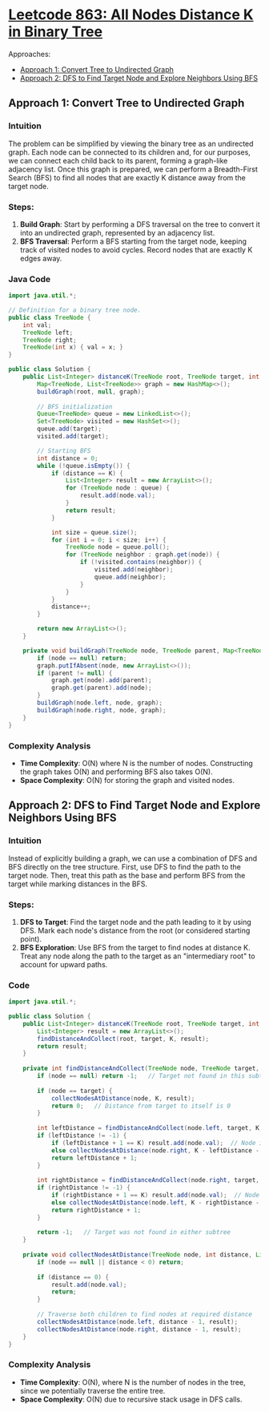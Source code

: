 # [Leetcode 863: All Nodes Distance K in Binary Tree](https://leetcode.com/problems/all-nodes-distance-k-in-binary-tree/)
  
Approaches:
- [Approach 1: Convert Tree to Undirected Graph](#approach-1)
- [Approach 2: DFS to Find Target Node and Explore Neighbors Using BFS](#approach-2)

## Approach 1: Convert Tree to Undirected Graph

### Intuition
The problem can be simplified by viewing the binary tree as an undirected graph. Each node can be connected to its children and, for our purposes, we can connect each child back to its parent, forming a graph-like adjacency list. Once this graph is prepared, we can perform a Breadth-First Search (BFS) to find all nodes that are exactly K distance away from the target node.

### Steps:
1. **Build Graph**: Start by performing a DFS traversal on the tree to convert it into an undirected graph, represented by an adjacency list.
2. **BFS Traversal**: Perform a BFS starting from the target node, keeping track of visited nodes to avoid cycles. Record nodes that are exactly K edges away.

### Java Code
```java
import java.util.*;

// Definition for a binary tree node.
public class TreeNode {
    int val;
    TreeNode left;
    TreeNode right;
    TreeNode(int x) { val = x; }
}

public class Solution {
    public List<Integer> distanceK(TreeNode root, TreeNode target, int K) {
        Map<TreeNode, List<TreeNode>> graph = new HashMap<>();
        buildGraph(root, null, graph);
        
        // BFS initialization
        Queue<TreeNode> queue = new LinkedList<>();
        Set<TreeNode> visited = new HashSet<>();
        queue.add(target);
        visited.add(target);

        // Starting BFS
        int distance = 0;
        while (!queue.isEmpty()) {
            if (distance == K) {
                List<Integer> result = new ArrayList<>();
                for (TreeNode node : queue) {
                    result.add(node.val);
                }
                return result;
            }

            int size = queue.size();
            for (int i = 0; i < size; i++) {
                TreeNode node = queue.poll();
                for (TreeNode neighbor : graph.get(node)) {
                    if (!visited.contains(neighbor)) {
                        visited.add(neighbor);
                        queue.add(neighbor);
                    }
                }
            }
            distance++;
        }

        return new ArrayList<>();
    }

    private void buildGraph(TreeNode node, TreeNode parent, Map<TreeNode, List<TreeNode>> graph) {
        if (node == null) return;
        graph.putIfAbsent(node, new ArrayList<>());
        if (parent != null) {
            graph.get(node).add(parent);
            graph.get(parent).add(node);
        }
        buildGraph(node.left, node, graph);
        buildGraph(node.right, node, graph);
    }
}
```

### Complexity Analysis
- **Time Complexity**: O(N) where N is the number of nodes. Constructing the graph takes O(N) and performing BFS also takes O(N).
- **Space Complexity**: O(N) for storing the graph and visited nodes.

## Approach 2: DFS to Find Target Node and Explore Neighbors Using BFS

### Intuition
Instead of explicitly building a graph, we can use a combination of DFS and BFS directly on the tree structure. First, use DFS to find the path to the target node. Then, treat this path as the base and perform BFS from the target while marking distances in the BFS.

### Steps:
1. **DFS to Target**: Find the target node and the path leading to it by using DFS. Mark each node's distance from the root (or considered starting point).
2. **BFS Exploration**: Use BFS from the target to find nodes at distance K. Treat any node along the path to the target as an "intermediary root" to account for upward paths.

### Code
```java
import java.util.*;

public class Solution {
    public List<Integer> distanceK(TreeNode root, TreeNode target, int K) {
        List<Integer> result = new ArrayList<>();
        findDistanceAndCollect(root, target, K, result);
        return result;
    }
    
    private int findDistanceAndCollect(TreeNode node, TreeNode target, int K, List<Integer> result) {
        if (node == null) return -1;   // Target not found in this subtree
        
        if (node == target) {
            collectNodesAtDistance(node, K, result);
            return 0;   // Distance from target to itself is 0
        }
        
        int leftDistance = findDistanceAndCollect(node.left, target, K, result);
        if (leftDistance != -1) {
            if (leftDistance + 1 == K) result.add(node.val);  // Node is K distance from target
            else collectNodesAtDistance(node.right, K - leftDistance - 2, result);  // Check the opposite subtree
            return leftDistance + 1;
        }
        
        int rightDistance = findDistanceAndCollect(node.right, target, K, result);
        if (rightDistance != -1) {
            if (rightDistance + 1 == K) result.add(node.val);  // Node is K distance from target
            else collectNodesAtDistance(node.left, K - rightDistance - 2, result);  // Check the opposite subtree
            return rightDistance + 1;
        }
        
        return -1;   // Target was not found in either subtree
    }
    
    private void collectNodesAtDistance(TreeNode node, int distance, List<Integer> result) {
        if (node == null || distance < 0) return;
        
        if (distance == 0) {
            result.add(node.val);
            return;
        }
        
        // Traverse both children to find nodes at required distance
        collectNodesAtDistance(node.left, distance - 1, result);
        collectNodesAtDistance(node.right, distance - 1, result);
    }
}
```

### Complexity Analysis
- **Time Complexity**: O(N), where N is the number of nodes in the tree, since we potentially traverse the entire tree.
- **Space Complexity**: O(N) due to recursive stack usage in DFS calls.

